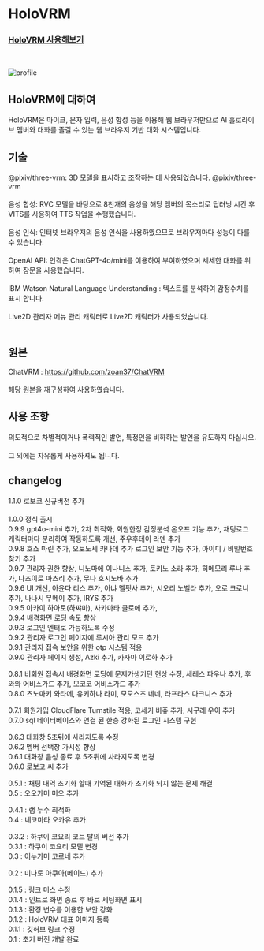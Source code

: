 <h1>HoloVRM</h1>

<h3><a href="https://www.holovrm.com">HoloVRM 사용해보기</a></h3><br>

![profile](https://github.com/MelissaJSM/holoVRM/assets/91932382/a64aabe2-9c5d-4d3c-8416-090b3a580e86)

<h2>HoloVRM에 대하여</h2>
HoloVRM은 마이크, 문자 입력, 음성 합성 등을 이용해 웹 브라우저만으로 AI 홀로라이브 멤버와 대화를 즐길 수 있는 웹 브라우저 기반 대화 시스템입니다.

<h2>기술</h2>
@pixiv/three-vrm: 3D 모델을 표시하고 조작하는 데 사용되었습니다. @pixiv/three-vrm<br><br>
음성 합성: RVC 모델을 바탕으로 8천개의 음성을 해당 멤버의 목소리로 딥러닝 시킨 후 VITS를 사용하여 TTS 작업을 수행했습니다.<br><br>
음성 인식: 인터넷 브라우저의 음성 인식을 사용하였으므로 브라우저마다 성능이 다를 수 있습니다.<br><br>
OpenAI API: 인격은 ChatGPT-4o/mini를 이용하여 부여하였으며 세세한 대화를 위하여 장문을 사용했습니다.<br><br>
IBM Watson Natural Language Understanding : 텍스트를 분석하여 감정수치를 표시 합니다.<br><br>
Live2D 관리자 메뉴 관리 캐릭터로 Live2D 캐릭터가 사용되었습니다.<br><br>

<h2>원본</h2>
ChatVRM : <a href="https://github.com/zoan37/ChatVRM">https://github.com/zoan37/ChatVRM</a><br><br>
해당 원본을 재구성하여 사용하였습니다.

<h2>사용 조항</h2>
의도적으로 차별적이거나 폭력적인 발언, 특정인을 비하하는 발언을 유도하지 마십시오.<br><br>
그 외에는 자유롭게 사용하셔도 됩니다.<br>


<h2>changelog</h2>
1.1.0 로보코 신규버전 추가<br><br>
1.0.0 정식 출시<br>
0.9.9 gpt4o-mini 추가, 2차 최적화, 회원한정 감정분석 온오프 기능 추가, 채팅로그 캐릭터마다 분리하여 작동하도록 개선, 주우후테이 라덴 추가<br>
0.9.8 호쇼 마린 추가, 오토노세 카나데 추가 로그인 보안 기능 추가, 아이디 / 비밀번호 찾기 추가<br>
0.9.7 관리자 권한 향상, 니노마에 이나니스 추가, 토키노 소라 추가, 히메모리 루나 추가, 나츠이로 마츠리 추가, 무나 호시노바 추가<br>
0.9.6 UI 개선, 아윤다 리스 추가, 아냐 멜핏사 추가, 시오리 노벨라 추가, 오로 크로니 추가, 나나시 무메이 추가, IRYS 추가<br>
0.9.5 아카이 하아토(하쨔마), 사카마타 클로에 추가, <br>
0.9.4 배경화면 로딩 속도 향상<br>
0.9.3 로그인 엔터로 가능하도록 수정<br>
0.9.2 관리자 로그인 페이지에 루시아 관리 모드 추가<br>
0.9.1 관리자 접속 보안을 위한 otp 시스템 적용<br>
0.9.0 관리자 페이지 생성, Azki 추가, 카자마 이로하 추가<br>

0.8.1 비회원 접속시 배경화면 로딩에 문제가생기던 현상 수정, 세레스 파우나 추가, 후와와 어비스가드 추가, 모코코 어비스가드 추가<br>
0.8.0 츠노마키 와타메, 유키하나 라미, 모모스즈 네네, 라프라스 다크니스 추가<br>

0.7.1 회원가입 CloudFlare Turnstile 적용, 코세키 비쥬 추가, 시구레 우이 추가<br>
0.7.0 sql 데이터베이스와 연결 된 한층 강화된 로그인 시스템 구현<br>

0.6.3 대화창 5초뒤에 사라지도록 수정<br>
0.6.2 멤버 선택창 가시성 향상<br>
0.6.1 대화창 음성 종료 후 5초뒤에 사라지도록 변경<br>
0.6.0 로보코 씨 추가<br>

0.5.1 : 채팅 내역 초기화 할때 기억된 대화가 초기화 되지 않는 문제 해결<br>
0.5 : 오오카미 미오 추가<br>

0.4.1 : 램 누수 최적화<br>
0.4 : 네코마타 오카유 추가<br>

0.3.2 : 하쿠이 코요리 코트 탈의 버전 추가<br>
0.3.1 : 하쿠이 코요리 모델 변경<br>
0.3 : 이누가미 코로네 추가<br>

0.2 : 미나토 아쿠아(메이드) 추가<br>

0.1.5 : 링크 미스 수정<br>
0.1.4 : 인트로 화면 종료 후 바로 세팅화면 표시<br>
0.1.3 : 환경 변수를 이용한 보안 강화<br>
0.1.2 : HoloVRM 대표 이미지 등록<br>
0.1.1 : 깃허브 링크 수정<br>
0.1 : 초기 버전 개발 완료<br>



